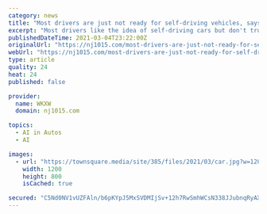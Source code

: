 ```yaml
---
category: news
title: "Most drivers are just not ready for self-driving vehicles, says AAA"
excerpt: "Most drivers like the idea of self-driving cars but don't trust the technology just yet, according to a AAA survey."
publishedDateTime: 2021-03-04T23:22:00Z
originalUrl: "https://nj1015.com/most-drivers-are-just-not-ready-for-self-driving-vehicles-says-aaa/"
webUrl: "https://nj1015.com/most-drivers-are-just-not-ready-for-self-driving-vehicles-says-aaa/"
type: article
quality: 24
heat: 24
published: false

provider:
  name: WKXW
  domain: nj1015.com

topics:
  - AI in Autos
  - AI

images:
  - url: "https://townsquare.media/site/385/files/2021/03/car.jpg?w=1200&h=0&zc=1&s=0&a=t&q=89"
    width: 1200
    height: 800
    isCached: true

secured: "C5Nd0NV1vUZFAln/b6pKYpJ5MxSVDMIjSv+12h7RwSmhWCsN338JJubnqRyAXyYrteobAugyEn4igSFR0cqufJKTIzZFpbjL+jD3HchrYNkC8T+XvgdoinZeTnwl4FkFRzSJRQZp2UKRbyWF7VsZ+0ClVVX8InMgOmBS6iuUlS18Hbd/i3r87L48nVYMjTLQfZYpWR+SHUbOUrqheACK/TmFv6sOt5yTN0deBLYBBogFLZuLw0RRrPRbptcpvxzWpXreA3TiL+dXl8PEUJ4STi7gedwTJZ3R22PtR9jIpPDQiXOUgPApmNuN+ODhq8f0IrxOKD61sfK9fuq2R1FrYFeGdZHyVzu8uAA++OHvliQ=;4PK92d96B+0XD8YwyiqINA=="
---
```


